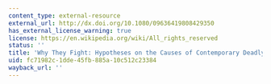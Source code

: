 ```yaml
---
content_type: external-resource
external_url: http://dx.doi.org/10.1080/09636419808429350
has_external_license_warning: true
license: https://en.wikipedia.org/wiki/All_rights_reserved
status: ''
title: 'Why They Fight: Hypotheses on the Causes of Contemporary Deadly Conflict'
uid: fc71982c-1dde-45fb-885a-10c512c23384
wayback_url: ''
---
```

